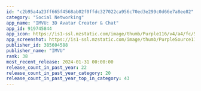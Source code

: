 ```yaml
---
id: "c2b95a4a23ff665f4568ab02f0ffdc327022ca956c70ed3e299c0d66e7a8ee82"
category: "Social Networking"
app_name: "IMVU: 3D Avatar Creator & Chat"
app_id: 919745844
app_icon: https://is1-ssl.mzstatic.com/image/thumb/Purple116/v4/a4/fc/53/a4fc5302-9acd-f009-de1f-1a685f520c6a/AppIcon-0-1x_U007emarketing-0-7-0-sRGB-0-0-85-220-0.png/1024x1024bb.png
app_screenshot: https://is1-ssl.mzstatic.com/image/thumb/PurpleSource115/v4/43/44/f6/4344f6f4-dada-fa41-f510-054486a08777/376ee362-46a9-492a-aebb-1912dfd50357_IOS_App_Images_1242x2688-01.png/1242x2688bb.png
publisher_id: 385604588
publisher_name: "IMVU"
rank: 38
most_recent_release: 2024-01-31 00:00:00
release_count_in_past_year: 22
release_count_in_past_year_category: 20
release_count_in_past_year_top_in_category: 43
---
```

